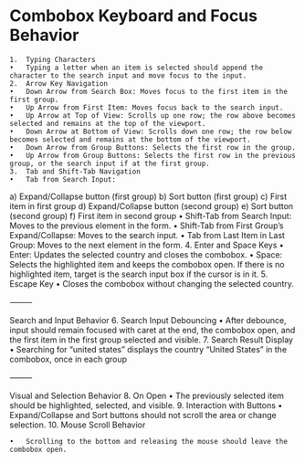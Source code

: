 # Combobox Keyboard and Focus Behavior

	1.	Typing Characters
	•	Typing a letter when an item is selected should append the character to the search input and move focus to the input.
	2.	Arrow Key Navigation
	•	Down Arrow from Search Box: Moves focus to the first item in the first group.
	•	Up Arrow from First Item: Moves focus back to the search input.
	•	Up Arrow at Top of View: Scrolls up one row; the row above becomes selected and remains at the top of the viewport.
	•	Down Arrow at Bottom of View: Scrolls down one row; the row below becomes selected and remains at the bottom of the viewport.
	•	Down Arrow from Group Buttons: Selects the first row in the group.
	•	Up Arrow from Group Buttons: Selects the first row in the previous group, or the search input if at the first group.
	3.	Tab and Shift-Tab Navigation
	•	Tab from Search Input:
a) Expand/Collapse button (first group)
b) Sort button (first group)
c) First item in first group
d) Expand/Collapse button (second group)
e) Sort button (second group)
f) First item in second group
	•	Shift-Tab from Search Input: Moves to the previous element in the form.
	•	Shift-Tab from First Group’s Expand/Collapse: Moves to the search input.
	•	Tab from Last Item in Last Group: Moves to the next element in the form.
	4.	Enter and Space Keys
	•	Enter: Updates the selected country and closes the combobox.
	•	Space: Selects the highlighted item and keeps the combobox open.
     If there is no highlighted item, target is the search input box if
     the cursor is in it.
	5.	Escape Key
	•	Closes the combobox without changing the selected country.

⸻

Search and Input Behavior
	6.	Search Input Debouncing
	•	After debounce, input should remain focused with caret at the end, the combobox open, and the first item in the first group selected and visible.
	7.	Search Result Display
	•	Searching for “united states” displays the country “United States” in the combobox, once in each group

⸻

Visual and Selection Behavior
	8.	On Open
	•	The previously selected item should be highlighted, selected, and visible.
	9.	Interaction with Buttons
	•	Expand/Collapse and Sort buttons should not scroll the area or change selection.
	10.	Mouse Scroll Behavior

	•	Scrolling to the bottom and releasing the mouse should leave the combobox open.
